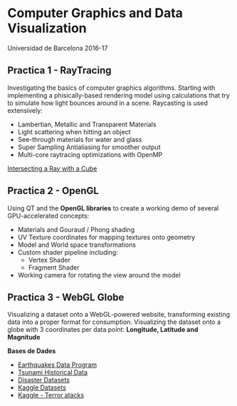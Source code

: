 # Computer Graphics and Data Visualization
Universidad de Barcelona 2016-17

## Practica 1 - RayTracing

Investigating the basics of computer graphics algorithms. Starting with implementing
a phisically-based rendering model using calculations that try to simulate how
light bounces around in a scene. Raycasting is used extensively:
- Lambertian, Metallic and Transparent Materials
- Light scattering when hitting an object
- See-through materials for water and glass
- Super Sampling Antialiasing for smoother output
- Multi-core raytracing optimizations with OpenMP

[Intersecting a Ray with a Cube](https://www.scratchapixel.com/lessons/3d-basic-rendering/minimal-ray-tracer-rendering-simple-shapes/ray-box-intersection)

## Practica 2 - OpenGL

Using QT and the **OpenGL libraries** to create a working demo of several
GPU-accelerated concepts:
- Materials and Gouraud / Phong shading
- UV Texture coordinates for mapping textures onto geometry
- Model and World space transformations
- Custom shader pipeline including:
  - Vertex Shader
  - Fragment Shader
- Working camera for rotating the view around the model


## Practica 3 - WebGL Globe

Visualizing a dataset onto a WebGL-powered website, transforming existing data
into a proper format for consumption. Visualizing the dataset onto a globe with
3 coordinates per data point: **Longitude, Latitude and Magnitude**

**Bases de Dades**
- [Earthquakes Data Program](https://earthquake.usgs.gov/earthquakes/feed/v1.0/csv.php)
- [Tsunami Historical Data](https://www.ngdc.noaa.gov/nndc/struts/results?bt_0=&st_0=&type_8=EXACT&query_8=None+Selected&op_14=eq&v_14=&st_1=&bt_2=&st_2=&bt_1=&bt_10=&st_10=&ge_9=&le_9=&bt_3=&st_3=&type_19=EXACT&query_19=None+Selected&op_17=eq&v_17=&bt_20=&st_20=&bt_13=&st_13=&bt_16=&st_16=&bt_6=&st_6=&ge_21=&le_21=&bt_11=&st_11=&ge_22=&le_22=&d=7&t=101650&s=70)
- [Disaster Datasets](https://catalog.data.gov/dataset?_groups_limit=0&groups=disasters)
- [Kaggle Datasets](https://www.kaggle.com/datasets)
- [Kaggle - Terror atacks](https://www.kaggle.com/abigaillarion/terrorist-attacks-in-united-states)

